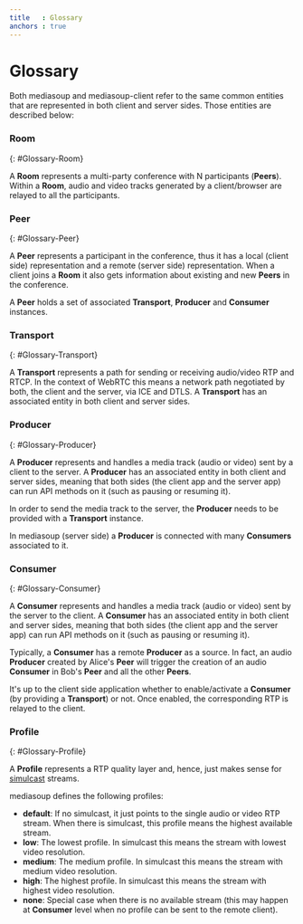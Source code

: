 ```yaml
---
title   : Glossary
anchors : true
---
```



# Glossary

Both mediasoup and mediasoup-client refer to the same common entities that are represented in both client and server sides. Those entities are described below:


### Room
{: #Glossary-Room}

A **Room** represents a multi-party conference with N participants (**Peers**). Within a **Room**, audio and video tracks generated by a client/browser are relayed to all the participants.


### Peer
{: #Glossary-Peer}

A **Peer** represents a participant in the conference, thus it has a local (client side) representation and a remote (server side) representation. When a client joins a **Room** it also gets information about existing and new **Peers** in the conference.

A **Peer** holds a set of associated **Transport**, **Producer** and **Consumer** instances.


### Transport
{: #Glossary-Transport}

A **Transport** represents a path for sending or receiving audio/video RTP and RTCP. In the context of WebRTC this means a network path negotiated by both, the client and the server, via ICE and DTLS. A **Transport** has an associated entity in both client and server sides.


### Producer
{: #Glossary-Producer}

A **Producer** represents and handles a media track (audio or video) sent by a client to the server. A **Producer** has an associated entity in both client and server sides, meaning that both sides (the client app and the server app) can run API methods on it (such as pausing or resuming it).

In order to send the media track to the server, the **Producer** needs to be provided with a **Transport** instance.

In mediasoup (server side) a **Producer** is connected with many **Consumers** associated to it.


### Consumer
{: #Glossary-Consumer}

A **Consumer** represents and handles a media track (audio or video) sent by the server to the client. A **Consumer** has an associated entity in both client and server sides, meaning that both sides (the client app and the server app) can run API methods on it (such as pausing or resuming it).

Typically, a **Consumer** has a remote **Producer** as a source. In fact, an audio **Producer** created by Alice's **Peer** will trigger the creation of an audio **Consumer** in Bob's **Peer** and all the other **Peers**.

It's up to the client side application whether to enable/activate a **Consumer** (by providing a **Transport**) or not. Once enabled, the corresponding RTP is relayed to the client.


### Profile
{: #Glossary-Profile}

A **Profile** represents a RTP quality layer and, hence, just makes sense for [simulcast](https://tools.ietf.org/html/draft-westerlund-avtcore-rtp-simulcast) streams.

mediasoup defines the following profiles:

* **default**: If no simulcast, it just points to the single audio or video RTP stream. When there is simulcast, this profile means the highest available stream.
* **low**: The lowest profile. In simulcast this means the stream with lowest video resolution.
* **medium**: The medium profile. In simulcast this means the stream with medium video resolution.
* **high**: The highest profile. In simulcast this means the stream with highest video resolution.
* **none**: Special case when there is no available stream (this may happen at **Consumer** level when no profile can be sent to the remote client).
